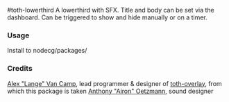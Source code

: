 #toth-lowerthird
A lowerthird with SFX. Title and body can be set via the dashboard. Can be triggered to show and hide manually or on a timer.

### Usage
Install to nodecg/packages/

### Credits
[Alex "Lange" Van Camp](http://alexvan.camp), lead programmer & designer of [toth-overlay](https://github.com/Langeh/toth-overlay), from which this package is taken
[Anthony "Airon" Oetzmann](http://aironaudio.weebly.com/), sound designer  